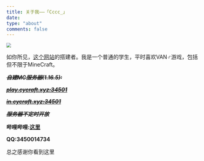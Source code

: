 ```yaml
---
title: 关于我——「Cccc_」
date: 
type: "about"
comments: false
---
```


<img src="https://s1.ax1x.com/2020/08/12/avWgrn.png" style="zoom:75%;" />

如你所见，[这个网站](https://blog.cccc-owo.xyz)的搭建者。我是一个普通的学生，平时喜欢VAN♂游戏，包括但不限于MineCraft。

~~***自建MC服务器(1.16.5):***~~

~~***<u>play.cycraft.xyz:34501</u>***~~

~~***<u>in.cycraft.xyz:34501</u>***~~

~~***服务器不定时开放***~~

**哔哩哔哩:[这里](https://space.bilibili.com/379876445)**

**QQ:3450014734**

总之感谢你看到这里

